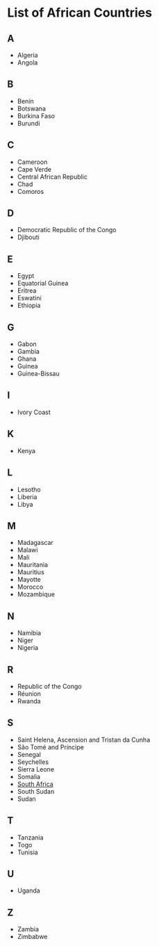 # List of African Countries

## A
- Algeria
- Angola

## B
- Benin
- Botswana
- Burkina Faso
- Burundi

## C
- Cameroon
- Cape Verde
- Central African Republic
- Chad
- Comoros

## D
- Democratic Republic of the Congo
- Djibouti

## E
- Egypt
- Equatorial Guinea
- Eritrea
- Eswatini
- Ethiopia

## G
- Gabon
- Gambia
- Ghana
- Guinea
- Guinea-Bissau

## I
- Ivory Coast

## K
- Kenya

## L
- Lesotho
- Liberia
- Libya

## M
- Madagascar
- Malawi
- Mali
- Mauritania
- Mauritius
- Mayotte
- Morocco
- Mozambique

## N
- Namibia
- Niger
- Nigeria

## R
- Republic of the Congo
- Réunion
- Rwanda

## S
- Saint Helena, Ascension and Tristan da Cunha
- São Tomé and Príncipe
- Senegal
- Seychelles
- Sierra Leone
- Somalia
- [South Africa](zaf/zaf.md)
- South Sudan
- Sudan

## T
- Tanzania
- Togo
- Tunisia

## U
- Uganda

## Z
- Zambia
- Zimbabwe
